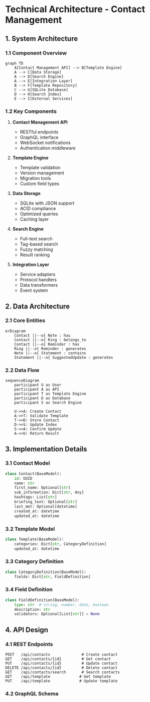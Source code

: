 # Technical Architecture - Contact Management

## 1. System Architecture

### 1.1 Component Overview
```mermaid
graph TD
    A[Contact Management API] --> B[Template Engine]
    A --> C[Data Storage]
    A --> D[Search Engine]
    A --> E[Integration Layer]
    B --> F[Template Repository]
    C --> G[SQLite Database]
    D --> H[Search Index]
    E --> I[External Services]
```

### 1.2 Key Components

1. **Contact Management API**
   - RESTful endpoints
   - GraphQL interface
   - WebSocket notifications
   - Authentication middleware

2. **Template Engine**
   - Template validation
   - Version management
   - Migration tools
   - Custom field types

3. **Data Storage**
   - SQLite with JSON support
   - ACID compliance
   - Optimized queries
   - Caching layer

4. **Search Engine**
   - Full-text search
   - Tag-based search
   - Fuzzy matching
   - Result ranking

5. **Integration Layer**
   - Service adapters
   - Protocol handlers
   - Data transformers
   - Event system

## 2. Data Architecture

### 2.1 Core Entities
```mermaid
erDiagram
    Contact ||--o{ Note : has
    Contact ||--o{ Ring : belongs_to
    Contact ||--o{ Reminder : has
    Ring ||--o{ Reminder : generates
    Note ||--o{ Statement : contains
    Statement ||--o{ SuggestedUpdate : generates
```

### 2.2 Data Flow
```mermaid
sequenceDiagram
    participant U as User
    participant A as API
    participant T as Template Engine
    participant D as Database
    participant S as Search Engine

    U->>A: Create Contact
    A->>T: Validate Template
    T->>D: Store Contact
    D->>S: Update Index
    S->>A: Confirm Update
    A->>U: Return Result
```

## 3. Implementation Details

### 3.1 Contact Model
```python
class Contact(BaseModel):
    id: UUID
    name: str
    first_name: Optional[str]
    sub_information: Dict[str, Any]
    hashtags: List[str]
    briefing_text: Optional[str]
    last_met: Optional[datetime]
    created_at: datetime
    updated_at: datetime
```

### 3.2 Template Model
```python
class Template(BaseModel):
    categories: Dict[str, CategoryDefinition]
    updated_at: datetime
```

### 3.3 Category Definition
```python
class CategoryDefinition(BaseModel):
    fields: Dict[str, FieldDefinition]
```

### 3.4 Field Definition
```python
class FieldDefinition(BaseModel):
    type: str  # string, number, date, boolean
    description: str
    validators: Optional[List[str]] = None
```

## 4. API Design

### 4.1 REST Endpoints
```plaintext
POST   /api/contacts              # Create contact
GET    /api/contacts/{id}         # Get contact
PUT    /api/contacts/{id}         # Update contact
DELETE /api/contacts/{id}         # Delete contact
GET    /api/contacts/search       # Search contacts
GET    /api/template             # Get template
PUT    /api/template             # Update template
```

### 4.2 GraphQL Schema
```
